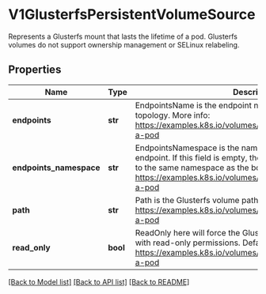 # V1GlusterfsPersistentVolumeSource

Represents a Glusterfs mount that lasts the lifetime of a pod. Glusterfs volumes do not support ownership management or SELinux relabeling.

## Properties
Name | Type | Description | Notes
------------ | ------------- | ------------- | -------------
**endpoints** | **str** | EndpointsName is the endpoint name that details Glusterfs topology. More info: https://examples.k8s.io/volumes/glusterfs/README.md#create-a-pod | 
**endpoints_namespace** | **str** | EndpointsNamespace is the namespace that contains Glusterfs endpoint. If this field is empty, the EndpointNamespace defaults to the same namespace as the bound PVC. More info: https://examples.k8s.io/volumes/glusterfs/README.md#create-a-pod | [optional] 
**path** | **str** | Path is the Glusterfs volume path. More info: https://examples.k8s.io/volumes/glusterfs/README.md#create-a-pod | 
**read_only** | **bool** | ReadOnly here will force the Glusterfs volume to be mounted with read-only permissions. Defaults to false. More info: https://examples.k8s.io/volumes/glusterfs/README.md#create-a-pod | [optional] 

[[Back to Model list]](../README.md#documentation-for-models) [[Back to API list]](../README.md#documentation-for-api-endpoints) [[Back to README]](../README.md)


